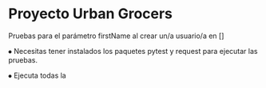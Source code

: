 # Proyecto Urban Grocers 

Pruebas para el parámetro firstName al crear un/a usuario/a en []

⦁	Necesitas tener instalados los paquetes pytest y request para ejecutar las pruebas.

⦁	Ejecuta todas la
